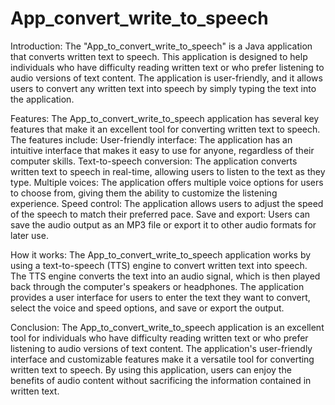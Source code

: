 # App_convert_write_to_speech
Introduction:
The "App_to_convert_write_to_speech" is a Java application that converts written text to speech. 
This application is designed to help individuals who have difficulty reading written text or who prefer listening to audio versions of text content. 
The application is user-friendly, and it allows users to convert any written text into speech by simply typing the text into the application.

Features:
The App_to_convert_write_to_speech application has several key features that make it an excellent tool for converting written text to speech. 
The features include:
User-friendly interface: The application has an intuitive interface that makes it easy to use for anyone, regardless of their computer skills.
Text-to-speech conversion: The application converts written text to speech in real-time, allowing users to listen to the text as they type.
Multiple voices: The application offers multiple voice options for users to choose from, giving them the ability to customize the listening experience.
Speed control: The application allows users to adjust the speed of the speech to match their preferred pace.
Save and export: Users can save the audio output as an MP3 file or export it to other audio formats for later use.

How it works:
The App_to_convert_write_to_speech application works by using a text-to-speech (TTS) engine to convert written text into speech. 
The TTS engine converts the text into an audio signal, which is then played back through the computer's speakers or headphones. 
The application provides a user interface for users to enter the text they want to convert, select the voice and speed options, and save or export the output.

Conclusion:
The App_to_convert_write_to_speech application is an excellent tool for individuals who have difficulty reading written text or who prefer listening to audio versions of text content. 
The application's user-friendly interface and customizable features make it a versatile tool for converting written text to speech. 
By using this application, users can enjoy the benefits of audio content without sacrificing the information contained in written text.
